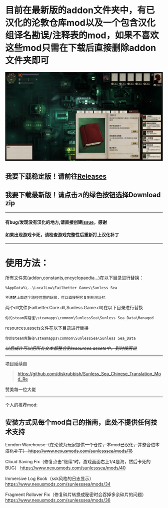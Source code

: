# 目前在最新版的addon文件夹中，有已汉化的沦敦仓库mod以及一个包含汉化组译名勘误/注释表的mod，如果不喜欢这些mod只需在下载后直接删除addon文件夹即可

![image](https://raw.githubusercontent.com/InstantComet/images/main/img/20221201030329_1.jpg)

## 我要下载稳定版！请前往[Releases](https://github.com/InstantComet/SunlessSea/releases)
## 我要下载最新版！请点击↗的绿色按钮选择Download zip
***
#### 有bug/发现没有汉化的地方,请直接创建[issue](https://github.com/InstantComet/SunlessSea/issues)，感谢
#### 如果出现游戏卡死，请检查游戏完整性后重新打上汉化补丁

***
# 使用方法：

所有文件夹(addon,constants,encyclopaedia...)在以下目录进行替换：
```
%AppData%\..\LocalLow\Failbetter Games\Sunless Sea
```
```
不清楚上面这个路径位置的玩家，可以直接把它复制到地址栏
```

两个dll文件(Failbetter.Core.dll,Sunless.Game.dll)在以下目录进行替换
```
你的steam库路径\steamapps\common\SunlessSea\Sunless Sea_Data\Managed
```
resources.assets文件在以下目录进行替换
```
你的steam库路径\steamapps\common\SunlessSea\Sunless Sea_Data
```

~~*以后或许可以把所有文本都整合到resources.assets中，到时候再说*~~
***
项目延续自

>https://github.com/diskrubbish/Sunless_Sea_Chinese_Translation_Mod_Re

赞美每一位大佬

***
个人的推荐mod:


## 安装方式见每个mod自己的指南，此处不提供任何技术支持

~~London Warehouse（在沦敦为玩家提供一个仓库，本mod已汉化，并整合进本汉化补丁）
https://www.nexusmods.com/sunlesssea/mods/18~~

Cloud Saving Fix（修复点击“继续”时，游戏画面右上1/4是海，然后卡死的BUG）
https://www.nexusmods.com/sunlesssea/mods/40

Immersive Log Book（ssk风格的日志显示）
https://www.nexusmods.com/sunlesssea/mods/34

Fragment Rollover Fix（修复碎片转换成秘密时会吞掉多余碎片的问题）
https://www.nexusmods.com/sunlesssea/mods/36
